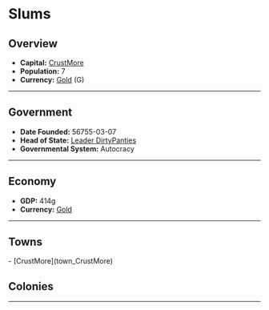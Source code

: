 <!--UNDEDITED FILE, remove this entire line if this file has been edited!-->
# <!--NAME-->Slums<!--NAME-->

## Overview

- **Capital:** <!--CAPITAL_LINK-->[CrustMore](CrustMore_town)<!--CAPITAL_LINK-->
- **Population:** <!--POPULATION-->7<!--POPULATION-->
- **Currency:** <!--CURRENCY_LINK-->[Gold](Gold_currency)<!--CURRENCY_LINK--> (<!--CURRENCY_ABV-->G<!--CURRENCY_ABV-->)

---

## Government

- **Date Founded:** <!--FOUNDED-->56755-03-07<!--FOUNDED-->
- **Head of State:** <!--LEADER_TITLE_LINK-->[Leader DirtyPanties](DirtyPanties_user)<!--LEADER_TITLE_LINK-->
- **Governmental System:** <!--GOVERNMENT-->Autocracy<!--GOVERNMENT-->

---

## Economy

- **GDP:** <!--GDP-->414g<!--GDP-->
- **Currency:** <!--CURRENCY_LINK-->[Gold](Gold_currency)<!--CURRENCY_LINK-->

---

## Towns

<!--TOWNS-->- [CrustMore](town_CrustMore)<!--TOWNS-->

## Colonies

<!--COLONIES--><!--COLONIES-->

---